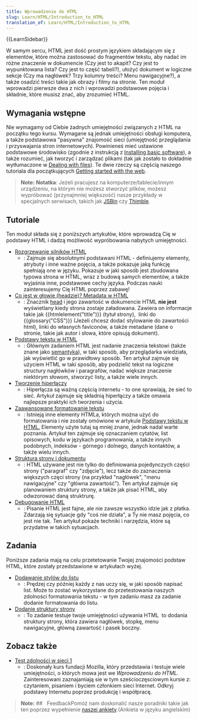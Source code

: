 ```yaml
---
title: Wprowadzenie do HTML
slug: Learn/HTML/Introduction_to_HTML
translation_of: Learn/HTML/Introduction_to_HTML
---
```

{{LearnSidebar}}

W samym sercu, HTML jest dość prostym językiem składającym się z elementów, które można zastosować do fragmentów tekstu, aby nadać im różne znaczenie w dokumencie (Czy jest to akapit? Czy jest to wypunktowana lista? Czy jest to część tabeli?), ułożyć dokument w logiczne sekcje (Czy ma nagłówek? Trzy kolumny treści? Menu nawigacyjne?), a także osadzić treści takie jak obrazy i filmy na stronie. Ten moduł wprowadzi pierwsze dwa z nich i wprowadzi podstawowe pojęcia i składnie, które musisz znać, aby zrozumieć HTML.

## Wymagania wstępne

Nie wymagamy od Ciebie żadnych umiejętności związanych z HTML na początku tego kursu. Wymagane są jednak umiejętności obsługi komputera, a także podstawowa "pasywna" znajomość sieci (umiejętność przeglądania i przyswajania stron internetowych). Powinieneś mieć ustawione podstawowe środowisko (zgodnie z instrukcją z [Installing basic software](/pl/docs/Learn/Getting_started_with_the_web/Installing_basic_software)), a także rozumieć, jak tworzyć i zarządzać plikami (tak jak zostało to dokładnie wytłumaczone w [Dealing with files](/pl/docs/Learn/Getting_started_with_the_web/Dealing_with_files)). Te dwie rzeczy są częścią naszego tutoriala dla początkujących [Getting started with the web](/pl/docs/Learn/Getting_started_with_the_web).

> **Note:** **Notatka**: Jeżeli pracujesz na komputerze/tablecie/innym urządzeniu, na którym nie możesz stworzyć plików, możesz wypróbować (przynajmniej większość) nasze przykłady w specjalnych serwisach, takich jak [JSBin](http://jsbin.com/) czy [Thimble](https://thimble.mozilla.org/).

## Tutoriale

Ten moduł składa się z poniższych artykułów, które wprowadzą Cię w podstawy HTML i dadzą możliwość wypróbowania nabytych umiejętności.

- [Rozgrzewanie silników HTML](/pl/docs/Learn/HTML/Introduction_to_HTML/Getting_started)
  - : Zajmuje się absolutnymi podstawani HTML - definiujemy elementy, atrybuty i inne ważne pojęcia, a także pokazuje jaką funkcję spełniają one w języku. Pokazuje w jaki sposób jest zbudowana typowa strona w HTML, wraz z budową samych elementów, a także wyjaśnia inne, podstawowe cechy języka. Podczas nauki zainteresujemy Cię HTML poprzez zabawę!
- [Co jest w głowie (headzie)? Metadata w HTML](/pl/docs/Learn/HTML/Introduction_to_HTML/The_head_metadata_in_HTML)
  - : Znacznik [head](/pl/docs/Glossary/Head) i jego zawartość w dokumencie HTML **nie jest** wyświetlany kiedy strona zostaje załadowana. Zawiera on informacje takie jak {{htmlelement("title")}} (tytuł strony),  linki do {{glossary("CSS")}} (Jeżeli chcesz dodać stylowanie do zawartości html), linki do własnych faviconów, a także metadane (dane o stronie, takie jak autor i słowa, które opisują dokument).
- [Podstawy tekstu w HTML](/pl/docs/Learn/HTML/Introduction_to_HTML/HTML_text_fundamentals)
  - : Głównym zadaniem HTML jest nadanie znaczenia tekstowi (także znane jako [semantyka](/pl/docs/Glossary/Semantics)), w taki sposób, aby przeglądarka wiedziała, jak wyświetlić go w prawidłowy sposób. Ten artykuł zajmuje się użyciem HTML w taki sposób, aby podzielić tekst na logiczne structury nagłówków i paragrafów, nadać większe znaczenie niektórym słowom, stworzyć listy, a także wiele innych.
- [Tworzenie hiperłączy](/pl/docs/Learn/HTML/Introduction_to_HTML/Creating_hyperlinks)
  - : Hiperłącza są ważną częścią internetu - to one sprawiają, że sieć to sieć. Artykuł zajmuje się składnią hiperłączy a także omawia najlepsze praktyki ich tworzenia i użycia.
- [Zaawansowane formatowanie tekstu](/pl/docs/Learn/HTML/Introduction_to_HTML/Advanced_text_formatting)
  - : Istnieją inne elementy HTMLa, których można użyć do formatowania i nie zostały omówione w artykule [Podstawy tekstu w HTML.](/pl/docs/Learn/HTML/Introduction_to_HTML/HTML_text_fundamentals) Elementy użyte tutaj są mniej znane, jednak nadal warte poznania. Artykuł ten zajmuje się oznaczaniem cytatów, list opisowych, kodu w językach programowania, a także innych podobnych, indeksów - górnego i dolnego, danych kontaktów, a także wielu innych.
- [Struktura strony i dokumentu](/pl/docs/Learn/HTML/Introduction_to_HTML/Document_and_website_structure)
  - : HTML używane jest nie tylko do definiowania pojedynczych części strony ("paragraf" czy "zdjęcie"), lecz także do zaznaczenia większych częci strony (na przykład "nagłówek", "menu nawigacyjne" czy "główna zawartość"). Ten artykuł zajmuje się planowaniem struktury strony, a także jak pisać HTML, aby odwzorować daną struktrurę.
- [Debugowanie HTML](/pl/docs/Learn/HTML/Introduction_to_HTML/Debugging_HTML)
  - : Pisanie HTML jest fajne, ale nie zawsze wszystko idzie jak z płatka. Zdarzają się sytuacje gdy "coś nie działa", a Ty nie masz pojęcia, co jest nie tak. Ten artykuł pokaże techniki i narzędzia, które są przydatne w takich sytuacjach.

## Zadania

Poniższe zadania mają na celu przetetowanie Twojej znajomości podstaw HTML, które zostały przedstawione w artykułach wyżej.

- [Dodawanie stylów do listu](/pl/docs/Learn/HTML/Introduction_to_HTML/Marking_up_a_letter)
  - : Prędzej czy później każdy z nas uczy się, w jaki sposób napisać list. Może to zostać wykorzystane do przetestowania naszych zdolności formatowania tekstu - w tym zadaniu masz za zadanie dodanie formatowania do listu.
- [Dodanie struktury strony](/pl/docs/Learn/HTML/Introduction_to_HTML/Structuring_a_page_of_content)
  - : To zadanie testuje twoje umiejętności używania HTML  to dodania struktury strony, która zawiera nagłówek, stopkę, menu nawigacyjne, główną zawartość i pasek boczny.

## Zobacz także

- [Test zdolności w sieci 1](https://teach.mozilla.org/activities/web-lit-basics/)
  - : Doskonały kurs fundacji Mozilla, który przedstawia i testuje wiele umiejętności, o których mowa jest we _Wprowadzeniu do HTML._ Zainteresowani zaznajamiają sie w tym sześcioczęsciowym kursie z: czytaniem, pisaniem i byciem członkiem sieci Internet. Odkryj podstawy Internetu poprzez produkcję i współpracę.

> **Note:** ##   FeedbackPomóż nam doskonalić nasze poradniki takie jak ten poprzez wypełnienie [naszej ankiety](https://www.surveygizmo.com/s3/4871248/MDN-Guides-Survey).(Ankieta w języku angielskim)
